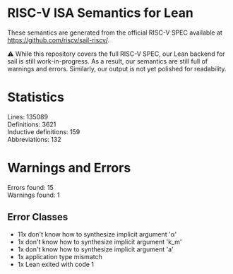 # RISC-V ISA Semantics for Lean

These semantics are generated from the official RISC-V SPEC available at
https://github.com/riscv/sail-riscv/.

⚠️ While this repository covers the full RISC-V SPEC, our Lean backend for sail
is still work-in-progress. As a result, our semantics are still full of warnings
and errors. Similarly, our output is not yet polished for readability.
# Statistics

Lines: 135089  
Definitions: 3621  
Inductive definitions: 159  
Abbreviations: 132  

# Warnings and Errors

Errors found: 15  
Warnings found: 1  

## Error Classes

- 11x don't know how to synthesize implicit argument 'α'
- 1x don't know how to synthesize implicit argument 'k_m'
- 1x don't know how to synthesize implicit argument 'a'
- 1x application type mismatch
- 1x Lean exited with code 1
